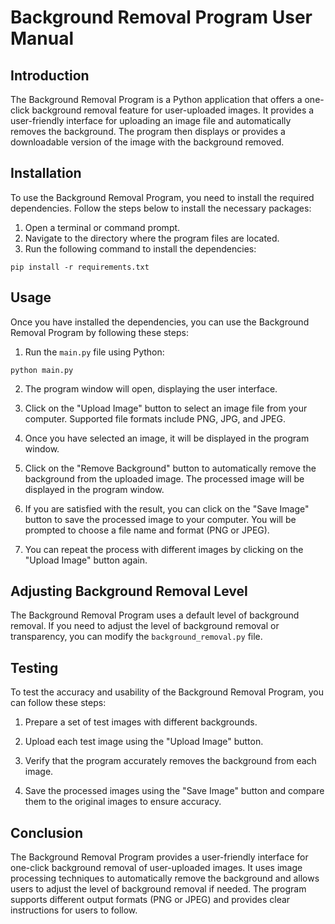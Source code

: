 # Background Removal Program User Manual

## Introduction

The Background Removal Program is a Python application that offers a one-click background removal feature for user-uploaded images. It provides a user-friendly interface for uploading an image file and automatically removes the background. The program then displays or provides a downloadable version of the image with the background removed.

## Installation

To use the Background Removal Program, you need to install the required dependencies. Follow the steps below to install the necessary packages:

1. Open a terminal or command prompt.
2. Navigate to the directory where the program files are located.
3. Run the following command to install the dependencies:

```shell
pip install -r requirements.txt
```

## Usage

Once you have installed the dependencies, you can use the Background Removal Program by following these steps:

1. Run the `main.py` file using Python:

```shell
python main.py
```

2. The program window will open, displaying the user interface.

3. Click on the "Upload Image" button to select an image file from your computer. Supported file formats include PNG, JPG, and JPEG.

4. Once you have selected an image, it will be displayed in the program window.

5. Click on the "Remove Background" button to automatically remove the background from the uploaded image. The processed image will be displayed in the program window.

6. If you are satisfied with the result, you can click on the "Save Image" button to save the processed image to your computer. You will be prompted to choose a file name and format (PNG or JPEG).

7. You can repeat the process with different images by clicking on the "Upload Image" button again.

## Adjusting Background Removal Level

The Background Removal Program uses a default level of background removal. If you need to adjust the level of background removal or transparency, you can modify the `background_removal.py` file.

## Testing

To test the accuracy and usability of the Background Removal Program, you can follow these steps:

1. Prepare a set of test images with different backgrounds.

2. Upload each test image using the "Upload Image" button.

3. Verify that the program accurately removes the background from each image.

4. Save the processed images using the "Save Image" button and compare them to the original images to ensure accuracy.

## Conclusion

The Background Removal Program provides a user-friendly interface for one-click background removal of user-uploaded images. It uses image processing techniques to automatically remove the background and allows users to adjust the level of background removal if needed. The program supports different output formats (PNG or JPEG) and provides clear instructions for users to follow.